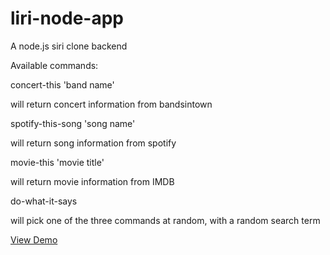 # liri-node-app

A node.js siri clone backend

Available commands:

concert-this 'band name'

will return concert information from bandsintown

spotify-this-song 'song name'

will return song information from spotify

movie-this 'movie title'

will return movie information from IMDB

do-what-it-says

will pick one of the three commands at random, with a random search term

[View Demo](https://drive.google.com/open?id=1DxoAvEdRxJkSt8-ygZ7c46mBmpsv6O4H)